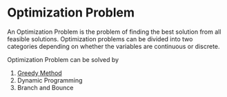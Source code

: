 # Optimization Problem 
An Optimization Problem is the problem of finding the best solution from all feasible solutions. Optimization problems can be divided into two categories depending on whether the variables are continuous or discrete. 

Optimization Problem can be solved by 
 1. [Greedy Method](https://github.com/kkv4all/algorithm-practice/blob/master/src/com/algo/optimization/greedy)
 2. Dynamic Programming
 3. Branch and Bounce
